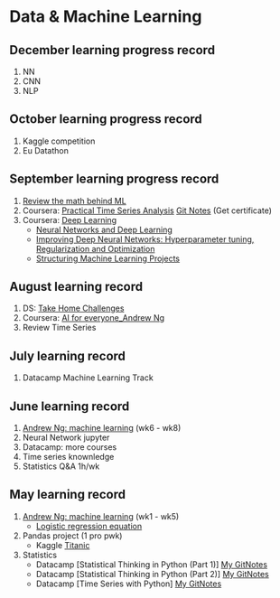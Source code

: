 # Data & Machine Learning
## December learning progress record
 1. NN
 1. CNN
 1. NLP
## October learning progress record
 1. Kaggle competition
 2. Eu Datathon

## September learning progress record
 1. [Review the math behind ML](http://cs229.stanford.edu/notes/)
 1. Coursera: [Practical Time Series Analysis](https://www.coursera.org/learn/practical-time-series-analysis) [Git Notes](https://github.com/ferrarisf50/Practical-Time-Series-Analysis---The-State-University-of-New-York---Coursera) (Get certificate)
 2. Coursera: [Deep Learning](https://www.coursera.org/specializations/deep-learning)
    * [Neural Networks and Deep Learning](https://www.coursera.org/learn/neural-networks-deep-learning/home/welcome)
    * [Improving Deep Neural Networks: Hyperparameter tuning, Regularization and Optimization](https://www.coursera.org/learn/deep-neural-network/home/welcome)
    * [Structuring Machine Learning Projects](https://www.coursera.org/learn/machine-learning-projects?specialization=deep-learning)

## August learning record
 1. DS: [Take Home Challenges](https://github.com/QinmengLUAN/DS_TakeHomeChallenges)
 1. Coursera: [AI for everyone_Andrew Ng](https://www.coursera.org/learn/ai-for-everyone)
 1. Review Time Series

## July learning record
 1. Datacamp Machine Learning Track
 
## June learning record
 1. [Andrew Ng: machine learning](https://www.coursera.org/learn/machine-learning/home/welcome) (wk6 - wk8)
 1. Neural Network jupyter
 1. Datacamp: more courses
 2. Time series knownledge
 3. Statistics Q&A 1h/wk
 
## May learning record
 1. [Andrew Ng: machine learning](https://www.coursera.org/learn/machine-learning/home/welcome) (wk1 - wk5)
    * [Logistic regression equation](https://github.com/QinmengLUAN/Pandas_practice/blob/master/Logistic_regression_Moe.ipynb)
 1. Pandas project (1 pro pwk)
    * Kaggle [Titanic](https://github.com/QinmengLUAN/Pandas_practice/tree/master/Titanic_ML)
 1. Statistics
    * Datacamp [Statistical Thinking in Python (Part 1)] [My GitNotes](https://github.com/QinmengLUAN/Quant-Data/blob/master/Data/datacamp_StatisticalThinkingPy.md)
    * Datacamp [Statistical Thinking in Python (Part 2)] [My GitNotes](https://github.com/QinmengLUAN/Data-MachineLearning/blob/master/Data/datacamp_StatisticalThinkingPy_part2.md)
    * Datacamp [Time Series with Python] [My GitNotes](https://github.com/QinmengLUAN/Data-MachineLearning/blob/master/Data/datacamp_TimeSeries.md)


